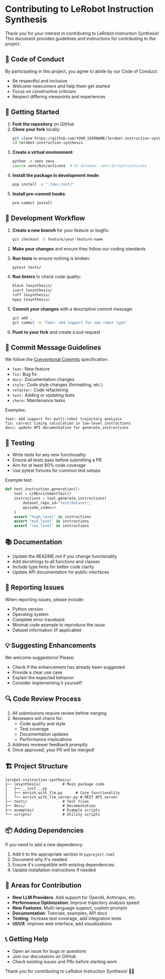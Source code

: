 # Contributing to LeRobot Instruction Synthesis

Thank you for your interest in contributing to LeRobot Instruction Synthesis! This document provides guidelines and instructions for contributing to the project.

## 🤝 Code of Conduct

By participating in this project, you agree to abide by our Code of Conduct:
- Be respectful and inclusive
- Welcome newcomers and help them get started
- Focus on constructive criticism
- Respect differing viewpoints and experiences

## 🚀 Getting Started

1. **Fork the repository** on GitHub
2. **Clone your fork** locally:
   ```bash
   git clone https://github.com/YOUR_USERNAME/lerobot-instruction-synthesis.git
   cd lerobot-instruction-synthesis
   ```
3. **Create a virtual environment**:
   ```bash
   python -m venv venv
   source venv/bin/activate  # On Windows: venv\Scripts\activate
   ```
4. **Install the package in development mode**:
   ```bash
   pip install -e ".[dev,test]"
   ```
5. **Install pre-commit hooks**:
   ```bash
   pre-commit install
   ```

## 🔧 Development Workflow

1. **Create a new branch** for your feature or bugfix:
   ```bash
   git checkout -b feature/your-feature-name
   ```

2. **Make your changes** and ensure they follow our coding standards

3. **Run tests** to ensure nothing is broken:
   ```bash
   pytest tests/
   ```

4. **Run linters** to check code quality:
   ```bash
   black lesynthesis/
   isort lesynthesis/
   ruff lesynthesis/
   mypy lesynthesis/
   ```

5. **Commit your changes** with a descriptive commit message:
   ```bash
   git add .
   git commit -m "feat: add support for new robot type"
   ```

6. **Push to your fork** and create a pull request

## 📝 Commit Message Guidelines

We follow the [Conventional Commits](https://www.conventionalcommits.org/) specification:

- `feat:` New feature
- `fix:` Bug fix
- `docs:` Documentation changes
- `style:` Code style changes (formatting, etc.)
- `refactor:` Code refactoring
- `test:` Adding or updating tests
- `chore:` Maintenance tasks

Examples:
```
feat: add support for multi-robot trajectory analysis
fix: correct timing calculation in low-level instructions
docs: update API documentation for generate_instructions
```

## 🧪 Testing

- Write tests for any new functionality
- Ensure all tests pass before submitting a PR
- Aim for at least 80% code coverage
- Use pytest fixtures for common test setups

Example test:
```python
def test_instruction_generation():
    tool = LLMEnrichmentTool()
    instructions = tool.generate_instructions(
        dataset_repo_id="test/dataset",
        episode_index=0
    )
    assert "high_level" in instructions
    assert "mid_level" in instructions
    assert "low_level" in instructions
```

## 📚 Documentation

- Update the README.md if you change functionality
- Add docstrings to all functions and classes
- Include type hints for better code clarity
- Update API documentation for public interfaces

## 🐛 Reporting Issues

When reporting issues, please include:
- Python version
- Operating system
- Complete error traceback
- Minimal code example to reproduce the issue
- Dataset information (if applicable)

## 💡 Suggesting Enhancements

We welcome suggestions! Please:
- Check if the enhancement has already been suggested
- Provide a clear use case
- Explain the expected behavior
- Consider implementing it yourself!

## 🔍 Code Review Process

1. All submissions require review before merging
2. Reviewers will check for:
   - Code quality and style
   - Test coverage
   - Documentation updates
   - Performance implications
3. Address reviewer feedback promptly
4. Once approved, your PR will be merged!

## 🏗️ Project Structure

```
lerobot-instruction-synthesis/
├── lesynthesis/          # Main package code
│   ├── __init__.py
│   ├── enrich_with_llm.py      # Core functionality
│   └── enrich_with_llm_server.py # REST API server
├── tests/                # Test files
├── docs/                 # Documentation
├── examples/             # Example scripts
└── scripts/              # Utility scripts
```

## 📦 Adding Dependencies

If you need to add a new dependency:
1. Add it to the appropriate section in `pyproject.toml`
2. Document why it's needed
3. Ensure it's compatible with existing dependencies
4. Update installation instructions if needed

## 🎯 Areas for Contribution

- **New LLM Providers**: Add support for OpenAI, Anthropic, etc.
- **Performance Optimization**: Improve trajectory analysis speed
- **New Features**: Multi-language support, custom prompts
- **Documentation**: Tutorials, examples, API docs
- **Testing**: Increase test coverage, add integration tests
- **UI/UX**: Improve web interface, add visualizations

## 📞 Getting Help

- Open an issue for bugs or questions
- Join our discussions on GitHub
- Check existing issues and PRs before starting work

Thank you for contributing to LeRobot Instruction Synthesis! 🤖✨ 